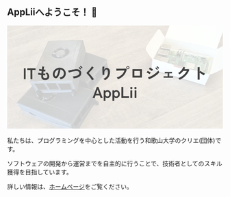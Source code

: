 ## AppLiiへようこそ！ 👋

![AppLiiバナー](/profile/AppLiiバナー.png)

私たちは、プログラミングを中心とした活動を行う和歌山大学のクリエ(団体)です。

ソフトウェアの開発から運営までを自主的に行うことで、技術者としてのスキル獲得を目指しています。

詳しい情報は、[ホームページ](https://applii.github.io/pages/)をご覧ください。
